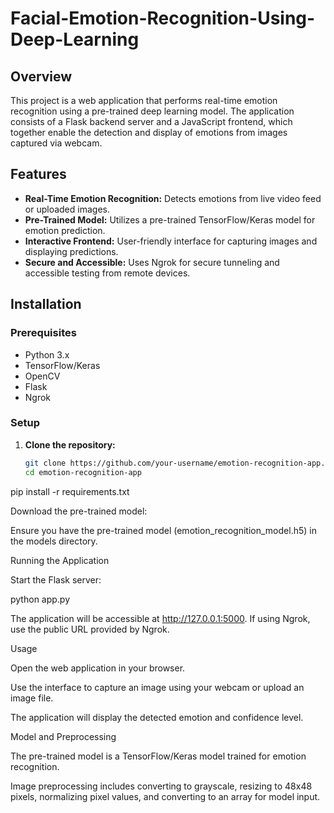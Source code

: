 # Facial-Emotion-Recognition-Using-Deep-Learning

## Overview
This project is a web application that performs real-time emotion recognition using a pre-trained deep learning model. The application consists of a Flask backend server and a JavaScript frontend, which together enable the detection and display of emotions from images captured via webcam.

## Features

- **Real-Time Emotion Recognition:** Detects emotions from live video feed or uploaded images.
- **Pre-Trained Model:** Utilizes a pre-trained TensorFlow/Keras model for emotion prediction.
- **Interactive Frontend:** User-friendly interface for capturing images and displaying predictions.
- **Secure and Accessible:** Uses Ngrok for secure tunneling and accessible testing from remote devices.

## Installation

### Prerequisites

- Python 3.x
- TensorFlow/Keras
- OpenCV
- Flask
- Ngrok

### Setup

1. **Clone the repository:**
   
   ```bash
   git clone https://github.com/your-username/emotion-recognition-app.git
   cd emotion-recognition-app

  pip install -r requirements.txt

Download the pre-trained model:

Ensure you have the pre-trained model (emotion_recognition_model.h5) in the models directory.

Running the Application

Start the Flask server:

python app.py

The application will be accessible at http://127.0.0.1:5000. If using Ngrok, use the public URL provided by Ngrok.

Usage

Open the web application in your browser.

Use the interface to capture an image using your webcam or upload an image file.

The application will display the detected emotion and confidence level.

Model and Preprocessing

The pre-trained model is a TensorFlow/Keras model trained for emotion recognition.

Image preprocessing includes converting to grayscale, resizing to 48x48 pixels, normalizing pixel values, and converting to an array for model input.
